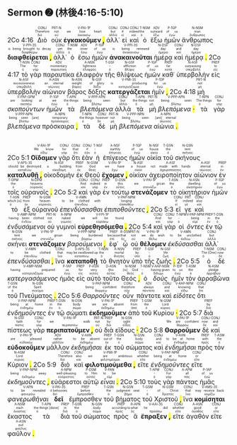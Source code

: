 ## Sermon ➋ (林後4:16-5:10)

2Co 4:16 <RUBY><ruby><ruby>Διὸ<rt>διό</rt></ruby><rt>Therefore</rt></ruby><rt>CONJ</rt></RUBY> <RUBY><ruby><ruby>οὐκ<rt>οὐ</rt></ruby><rt>not</rt></ruby><rt>PRT-N</rt></RUBY> <RUBY><ruby><ruby><strong>ἐγκακοῦμεν <mark class="pm">,</mark></strong><rt>ἐκκακέω</rt></ruby><rt>we lose heart</rt></ruby><rt>V-PAI-1P</rt></RUBY> <RUBY><ruby><ruby>ἀλλ᾽<rt>ἀλλά</rt></ruby><rt>but</rt></ruby><rt>CONJ</rt></RUBY> <RUBY><ruby><ruby>εἰ<rt>εἰ</rt></ruby><rt>if</rt></ruby><rt>CONJ</rt></RUBY> <RUBY><ruby><ruby>καὶ<rt>καί</rt></ruby><rt>indeed</rt></ruby><rt>CONJ</rt></RUBY> <RUBY><ruby><ruby>ὁ<rt>ὁ</rt></ruby><rt>the</rt></ruby><rt>T-NSM</rt></RUBY> <RUBY><ruby><ruby>ἔξω<rt>ἔξω</rt></ruby><rt>outward</rt></ruby><rt>ADV</rt></RUBY> <RUBY><ruby><ruby>ἡμῶν<rt>ἐγώ</rt></ruby><rt>of us</rt></ruby><rt>P-1GP</rt></RUBY> <RUBY><ruby><ruby>ἄνθρωπος<rt>ἄνθρωπος</rt></ruby><rt>man</rt></ruby><rt>N-NSM</rt></RUBY> <RUBY><ruby><ruby><strong>διαφθείρεται <mark class="pm">,</mark></strong><rt>διαφθείρω</rt></ruby><rt>is being brought to decay</rt></ruby><rt>V-PPI-3S</rt></RUBY> <RUBY><ruby><ruby>ἀλλ᾽<rt>ἀλλά</rt></ruby><rt>yet</rt></ruby><rt>CONJ</rt></RUBY> <RUBY><ruby><ruby>ὁ<rt>ὁ</rt></ruby><rt>the</rt></ruby><rt>T-NSM</rt></RUBY> <RUBY><ruby><ruby>ἔσω<rt>ἔσω</rt></ruby><rt>inner</rt></ruby><rt>ADV</rt></RUBY> <RUBY><ruby><ruby>ἡμῶν<rt>ἐγώ</rt></ruby><rt>of us</rt></ruby><rt>P-1GP</rt></RUBY> <RUBY><ruby><ruby><strong>ἀνακαινοῦται</strong><rt>ἀνακαινόω</rt></ruby><rt>is being renewed</rt></ruby><rt>V-PPI-3S</rt></RUBY> <RUBY><ruby><ruby>ἡμέρᾳ<rt>ἡμέρα</rt></ruby><rt>day</rt></ruby><rt>N-DSF</rt></RUBY> <RUBY><ruby><ruby>καὶ<rt>καί</rt></ruby><rt>and</rt></ruby><rt>CONJ</rt></RUBY> <RUBY><ruby><ruby>ἡμέρᾳ <mark class="pm">.</mark><rt>ἡμέρα</rt></ruby><rt>day</rt></ruby><rt>N-DSF</rt></RUBY> 2Co 4:17 <RUBY><ruby><ruby>τὸ<rt>ὁ</rt></ruby><rt>The</rt></ruby><rt>T-NSN</rt></RUBY> <RUBY><ruby><ruby>γὰρ<rt>γάρ</rt></ruby><rt>for</rt></ruby><rt>CONJ</rt></RUBY> <RUBY><ruby><ruby>παραυτίκα<rt>παραυτίκα</rt></ruby><rt>momentary</rt></ruby><rt>ADV</rt></RUBY> <RUBY><ruby><ruby>ἐλαφρὸν<rt>ἐλαφρός</rt></ruby><rt>lightness</rt></ruby><rt>A-NSN</rt></RUBY> <RUBY><ruby><ruby>τῆς<rt>ὁ</rt></ruby><rt>-</rt></ruby><rt>T-GSF</rt></RUBY> <RUBY><ruby><ruby>θλίψεως<rt>θλῖψις</rt></ruby><rt>affliction</rt></ruby><rt>N-GSF</rt></RUBY> <RUBY><ruby><ruby>ἡμῶν<rt>ἐγώ</rt></ruby><rt>of us</rt></ruby><rt>P-1GP</rt></RUBY> <RUBY><ruby><ruby>καθ᾽<rt>κατά</rt></ruby><rt>far</rt></ruby><rt>PREP</rt></RUBY> <RUBY><ruby><ruby>ὑπερβολὴν<rt>ὑπερβολή</rt></ruby><rt>surpassing</rt></ruby><rt>N-ASF</rt></RUBY> <RUBY><ruby><ruby>εἰς<rt>εἰς</rt></ruby><rt>to</rt></ruby><rt>PREP</rt></RUBY> <RUBY><ruby><ruby>ὑπερβολὴν<rt>ὑπερβολή</rt></ruby><rt>excessiveness</rt></ruby><rt>N-ASF</rt></RUBY> <RUBY><ruby><ruby>αἰώνιον<rt>αἰώνιος</rt></ruby><rt>an eternal</rt></ruby><rt>A-ASN</rt></RUBY> <RUBY><ruby><ruby>βάρος<rt>βάρος</rt></ruby><rt>weight</rt></ruby><rt>N-ASN</rt></RUBY> <RUBY><ruby><ruby>δόξης<rt>δόξα</rt></ruby><rt>of glory</rt></ruby><rt>N-GSF</rt></RUBY> <RUBY><ruby><ruby><strong>κατεργάζεται</strong><rt>κατεργάζομαι</rt></ruby><rt>is producing</rt></ruby><rt>V-PMI-3S</rt></RUBY> <RUBY><ruby><ruby>ἡμῖν <mark class="pm">,</mark><rt>ἐγώ</rt></ruby><rt>for us</rt></ruby><rt>P-1DP</rt></RUBY> 2Co 4:18 <RUBY><ruby><ruby>μὴ<rt>μή</rt></ruby><rt>not</rt></ruby><rt>PRT-N</rt></RUBY> <RUBY><ruby><ruby><em>σκοπούντων</em><rt>σκοπέω</rt></ruby><rt>are looking at</rt></ruby><rt>V-PAP-GPM</rt></RUBY> <RUBY><ruby><ruby>ἡμῶν<rt>ἐγώ</rt></ruby><rt>we</rt></ruby><rt>P-1GP</rt></RUBY> <RUBY><ruby><ruby>τὰ<rt>ὁ</rt></ruby><rt>the things</rt></ruby><rt>T-APN</rt></RUBY> <RUBY><ruby><ruby><em>βλεπόμενα</em><rt>βλέπω</rt></ruby><rt>being seen</rt></ruby><rt>V-PPP-APN</rt></RUBY> <RUBY><ruby><ruby>ἀλλὰ<rt>ἀλλά</rt></ruby><rt>but</rt></ruby><rt>CONJ</rt></RUBY> <RUBY><ruby><ruby>τὰ<rt>ὁ</rt></ruby><rt>the things</rt></ruby><rt>T-APN</rt></RUBY> <RUBY><ruby><ruby>μὴ<rt>μή</rt></ruby><rt>not</rt></ruby><rt>PRT-N</rt></RUBY> <RUBY><ruby><ruby><em>βλεπόμενα <mark class="pm">·</mark></em><rt>βλέπω</rt></ruby><rt>being seen</rt></ruby><rt>V-PPP-APN</rt></RUBY> <RUBY><ruby><ruby>τὰ<rt>ὁ</rt></ruby><rt>The things</rt></ruby><rt>T-NPN</rt></RUBY> <RUBY><ruby><ruby>γὰρ<rt>γάρ</rt></ruby><rt>for</rt></ruby><rt>CONJ</rt></RUBY> <RUBY><ruby><ruby><em>βλεπόμενα</em><rt>βλέπω</rt></ruby><rt>being seen [are]</rt></ruby><rt>V-PPP-NPN</rt></RUBY> <RUBY><ruby><ruby>πρόσκαιρα <mark class="pm">,</mark><rt>πρόσκαιρος</rt></ruby><rt>temporary</rt></ruby><rt>A-NPN</rt></RUBY> <RUBY><ruby><ruby>τὰ<rt>ὁ</rt></ruby><rt>the things</rt></ruby><rt>T-NPN</rt></RUBY> <RUBY><ruby><ruby>δὲ<rt>δέ</rt></ruby><rt>however</rt></ruby><rt>CONJ</rt></RUBY> <RUBY><ruby><ruby>μὴ<rt>μή</rt></ruby><rt>not</rt></ruby><rt>PRT-N</rt></RUBY> <RUBY><ruby><ruby><em>βλεπόμενα</em><rt>βλέπω</rt></ruby><rt>being seen</rt></ruby><rt>V-PPP-NPN</rt></RUBY> <RUBY><ruby><ruby>αἰώνια <mark class="pm">.</mark><rt>αἰώνιος</rt></ruby><rt>[are] eternal</rt></ruby><rt>A-NPN</rt></RUBY></br></br></br> 2Co 5:1 <RUBY><ruby><ruby><strong>Οἴδαμεν</strong><rt>εἴδω</rt></ruby><rt>We know</rt></ruby><rt>V-RAI-1P</rt></RUBY> <RUBY><ruby><ruby>γὰρ<rt>γάρ</rt></ruby><rt>for</rt></ruby><rt>CONJ</rt></RUBY> <RUBY><ruby><ruby>ὅτι<rt>ὅτι</rt></ruby><rt>that</rt></ruby><rt>CONJ</rt></RUBY> <RUBY><ruby><ruby>ἐὰν<rt>ἐάν</rt></ruby><rt>if</rt></ruby><rt>CONJ</rt></RUBY> <RUBY><ruby><ruby>ἡ<rt>ὁ</rt></ruby><rt>-</rt></ruby><rt>T-NSF</rt></RUBY> <RUBY><ruby><ruby>ἐπίγειος<rt>ἐπίγειος</rt></ruby><rt>earthly</rt></ruby><rt>A-NSF</rt></RUBY> <RUBY><ruby><ruby>ἡμῶν<rt>ἐγώ</rt></ruby><rt>of us</rt></ruby><rt>P-1GP</rt></RUBY> <RUBY><ruby><ruby>οἰκία<rt>οἰκία</rt></ruby><rt>house</rt></ruby><rt>N-NSF</rt></RUBY> <RUBY><ruby><ruby>τοῦ<rt>ὁ</rt></ruby><rt>the</rt></ruby><rt>T-GSN</rt></RUBY> <RUBY><ruby><ruby>σκήνους<rt>σκῆνος</rt></ruby><rt>tent</rt></ruby><rt>N-GSN</rt></RUBY> <RUBY><ruby><ruby><strong>καταλυθῇ <mark class="pm">,</mark></strong><rt>καταλύω</rt></ruby><rt>should be destroyed</rt></ruby><rt>V-APS-3S</rt></RUBY> <RUBY><ruby><ruby>οἰκοδομὴν<rt>οἰκοδομή</rt></ruby><rt>a building</rt></ruby><rt>N-ASF</rt></RUBY> <RUBY><ruby><ruby>ἐκ<rt>ἐκ</rt></ruby><rt>from</rt></ruby><rt>PREP</rt></RUBY> <RUBY><ruby><ruby>Θεοῦ<rt>θεός</rt></ruby><rt>God</rt></ruby><rt>N-GSM</rt></RUBY> <RUBY><ruby><ruby><strong>ἔχομεν <mark class="pm">,</mark></strong><rt>ἔχω</rt></ruby><rt>we have</rt></ruby><rt>V-PAI-1P</rt></RUBY> <RUBY><ruby><ruby>οἰκίαν<rt>οἰκία</rt></ruby><rt>a house</rt></ruby><rt>N-ASF</rt></RUBY> <RUBY><ruby><ruby>ἀχειροποίητον<rt>ἀχειροποίητος</rt></ruby><rt>not made with hands</rt></ruby><rt>A-ASF</rt></RUBY> <RUBY><ruby><ruby>αἰώνιον<rt>αἰώνιος</rt></ruby><rt>eternal</rt></ruby><rt>A-ASF</rt></RUBY> <RUBY><ruby><ruby>ἐν<rt>ἐν</rt></ruby><rt>in</rt></ruby><rt>PREP</rt></RUBY> <RUBY><ruby><ruby>τοῖς<rt>ὁ</rt></ruby><rt>the</rt></ruby><rt>T-DPM</rt></RUBY> <RUBY><ruby><ruby>οὐρανοῖς <mark class="pm">.</mark><rt>οὐρανός</rt></ruby><rt>heavens</rt></ruby><rt>N-DPM</rt></RUBY> 2Co 5:2 <RUBY><ruby><ruby>καὶ<rt>καί</rt></ruby><rt>And</rt></ruby><rt>CONJ</rt></RUBY> <RUBY><ruby><ruby>γὰρ<rt>γάρ</rt></ruby><rt>indeed</rt></ruby><rt>CONJ</rt></RUBY> <RUBY><ruby><ruby>ἐν<rt>ἐν</rt></ruby><rt>in</rt></ruby><rt>PREP</rt></RUBY> <RUBY><ruby><ruby>τούτῳ<rt>οὗτος</rt></ruby><rt>this</rt></ruby><rt>D-DSN</rt></RUBY> <RUBY><ruby><ruby><strong>στενάζομεν</strong><rt>στενάζω</rt></ruby><rt>we groan</rt></ruby><rt>V-PAI-1P</rt></RUBY> <RUBY><ruby><ruby>τὸ<rt>ὁ</rt></ruby><rt>the</rt></ruby><rt>T-ASN</rt></RUBY> <RUBY><ruby><ruby>οἰκητήριον<rt>οἰκητήριον</rt></ruby><rt>dwelling</rt></ruby><rt>N-ASN</rt></RUBY> <RUBY><ruby><ruby>ἡμῶν<rt>ἐγώ</rt></ruby><rt>of us</rt></ruby><rt>P-1GP</rt></RUBY> <RUBY><ruby><ruby>τὸ<rt>ὁ</rt></ruby><rt>which [is]</rt></ruby><rt>T-ASN</rt></RUBY> <RUBY><ruby><ruby>ἐξ<rt>ἐκ</rt></ruby><rt>from</rt></ruby><rt>PREP</rt></RUBY> <RUBY><ruby><ruby>οὐρανοῦ<rt>οὐρανός</rt></ruby><rt>heaven</rt></ruby><rt>N-GSM</rt></RUBY> <RUBY><ruby><ruby><em>ἐπενδύσασθαι</em><rt>ἐπενδύω</rt></ruby><rt>to be clothed with</rt></ruby><rt>V-AMN</rt></RUBY> <RUBY><ruby><ruby><em>ἐπιποθοῦντες <mark class="pm">,</mark></em><rt>ἐπιποθέω</rt></ruby><rt>longing</rt></ruby><rt>V-PAP-NPM</rt></RUBY> 2Co 5:3 <RUBY><ruby><ruby>εἴ<rt>εἰ</rt></ruby><rt>If</rt></ruby><rt>CONJ</rt></RUBY> <RUBY><ruby><ruby>γε<rt>γέ</rt></ruby><rt>indeed</rt></ruby><rt>PRT</rt></RUBY> <RUBY><ruby><ruby>καὶ<rt>καί</rt></ruby><rt>also</rt></ruby><rt>CONJ</rt></RUBY> <RUBY><ruby><ruby><em>ἐνδυσάμενοι</em><rt>ἐνδύω</rt></ruby><rt>having been clothed</rt></ruby><rt>V-AMP-NPM</rt></RUBY> <RUBY><ruby><ruby>οὐ<rt>οὐ</rt></ruby><rt>not</rt></ruby><rt>PRT-N</rt></RUBY> <RUBY><ruby><ruby>γυμνοὶ<rt>γυμνός</rt></ruby><rt>naked</rt></ruby><rt>A-NPM</rt></RUBY> <RUBY><ruby><ruby><strong>εὑρεθησόμεθα <mark class="pm">.</mark></strong><rt>εὑρίσκω</rt></ruby><rt>we will be found</rt></ruby><rt>V-FPI-1P</rt></RUBY> 2Co 5:4 <RUBY><ruby><ruby>καὶ<rt>καί</rt></ruby><rt>And</rt></ruby><rt>CONJ</rt></RUBY> <RUBY><ruby><ruby>γὰρ<rt>γάρ</rt></ruby><rt>for</rt></ruby><rt>CONJ</rt></RUBY> <RUBY><ruby><ruby>οἱ<rt>ὁ</rt></ruby><rt>-</rt></ruby><rt>T-NPM</rt></RUBY> <RUBY><ruby><ruby><em>ὄντες</em><rt>εἰμί</rt></ruby><rt>being</rt></ruby><rt>V-PAP-NPM</rt></RUBY> <RUBY><ruby><ruby>ἐν<rt>ἐν</rt></ruby><rt>in</rt></ruby><rt>PREP</rt></RUBY> <RUBY><ruby><ruby>τῷ<rt>ὁ</rt></ruby><rt>the</rt></ruby><rt>T-DSN</rt></RUBY> <RUBY><ruby><ruby>σκήνει<rt>σκῆνος</rt></ruby><rt>tent</rt></ruby><rt>N-DSN</rt></RUBY> <RUBY><ruby><ruby><strong>στενάζομεν</strong><rt>στενάζω</rt></ruby><rt>we groan</rt></ruby><rt>V-PAI-1P</rt></RUBY> <RUBY><ruby><ruby><em>βαρούμενοι <mark class="pm">,</mark></em><rt>βαρέω</rt></ruby><rt>being burdened</rt></ruby><rt>V-PPP-NPM</rt></RUBY> <RUBY><ruby><ruby>ἐφ᾽<rt>ἐπί</rt></ruby><rt>because</rt></ruby><rt>PREP</rt></RUBY> <RUBY><ruby><ruby>ᾧ<rt>ὅς</rt></ruby><rt>that</rt></ruby><rt>R-DSN</rt></RUBY> <RUBY><ruby><ruby>οὐ<rt>οὐ</rt></ruby><rt>not</rt></ruby><rt>PRT-N</rt></RUBY> <RUBY><ruby><ruby><strong>θέλομεν</strong><rt>θέλω</rt></ruby><rt>we do wish</rt></ruby><rt>V-PAI-1P</rt></RUBY> <RUBY><ruby><ruby><em>ἐκδύσασθαι</em><rt>ἐκδύω</rt></ruby><rt>to be unclothed</rt></ruby><rt>V-AMN</rt></RUBY> <RUBY><ruby><ruby>ἀλλ᾽<rt>ἀλλά</rt></ruby><rt>but</rt></ruby><rt>CONJ</rt></RUBY> <RUBY><ruby><ruby><em>ἐπενδύσασθαι <mark class="pm">,</mark></em><rt>ἐπενδύω</rt></ruby><rt>to be clothed</rt></ruby><rt>V-AMN</rt></RUBY> <RUBY><ruby><ruby>ἵνα<rt>ἵνα</rt></ruby><rt>that</rt></ruby><rt>CONJ</rt></RUBY> <RUBY><ruby><ruby><strong>καταποθῇ</strong><rt>καταπίνω</rt></ruby><rt>may be swallowed up</rt></ruby><rt>V-APS-3S</rt></RUBY> <RUBY><ruby><ruby>τὸ<rt>ὁ</rt></ruby><rt>the</rt></ruby><rt>T-NSN</rt></RUBY> <RUBY><ruby><ruby>θνητὸν<rt>θνητός</rt></ruby><rt>mortal</rt></ruby><rt>A-NSN</rt></RUBY> <RUBY><ruby><ruby>ὑπὸ<rt>ὑπό</rt></ruby><rt>by</rt></ruby><rt>PREP</rt></RUBY> <RUBY><ruby><ruby>τῆς<rt>ὁ</rt></ruby><rt>-</rt></ruby><rt>T-GSF</rt></RUBY> <RUBY><ruby><ruby>ζωῆς <mark class="pm">.</mark><rt>ζωή</rt></ruby><rt>life</rt></ruby><rt>N-GSF</rt></RUBY> 2Co 5:5 <RUBY><ruby><ruby>ὁ<rt>ὁ</rt></ruby><rt>The [One]</rt></ruby><rt>T-NSM</rt></RUBY> <RUBY><ruby><ruby>δὲ<rt>δέ</rt></ruby><rt>now</rt></ruby><rt>CONJ</rt></RUBY> <RUBY><ruby><ruby><em>κατεργασάμενος</em><rt>κατεργάζομαι</rt></ruby><rt>having prepared</rt></ruby><rt>V-AMP-NSM</rt></RUBY> <RUBY><ruby><ruby>ἡμᾶς<rt>ἐγώ</rt></ruby><rt>us</rt></ruby><rt>P-1AP</rt></RUBY> <RUBY><ruby><ruby>εἰς<rt>εἰς</rt></ruby><rt>for</rt></ruby><rt>PREP</rt></RUBY> <RUBY><ruby><ruby>αὐτὸ<rt>αὐτός</rt></ruby><rt>very</rt></ruby><rt>P-ASN</rt></RUBY> <RUBY><ruby><ruby>τοῦτο<rt>οὗτος</rt></ruby><rt>this</rt></ruby><rt>D-ASN</rt></RUBY> <RUBY><ruby><ruby>Θεός <mark class="pm">,</mark><rt>θεός</rt></ruby><rt>[is] God</rt></ruby><rt>N-NSM</rt></RUBY> <RUBY><ruby><ruby>ὁ<rt>ὁ</rt></ruby><rt>-</rt></ruby><rt>T-NSM</rt></RUBY> <RUBY><ruby><ruby><em>δοὺς</em><rt>δίδωμι</rt></ruby><rt>having given</rt></ruby><rt>V-AAP-NSM</rt></RUBY> <RUBY><ruby><ruby>ἡμῖν<rt>ἐγώ</rt></ruby><rt>to us</rt></ruby><rt>P-1DP</rt></RUBY> <RUBY><ruby><ruby>τὸν<rt>ὁ</rt></ruby><rt>the</rt></ruby><rt>T-ASM</rt></RUBY> <RUBY><ruby><ruby>ἀρραβῶνα<rt>ἀρραβών</rt></ruby><rt>pledge</rt></ruby><rt>N-ASM</rt></RUBY> <RUBY><ruby><ruby>τοῦ<rt>ὁ</rt></ruby><rt>of the</rt></ruby><rt>T-GSN</rt></RUBY> <RUBY><ruby><ruby>Πνεύματος <mark class="pm">.</mark><rt>πνεῦμα</rt></ruby><rt>Spirit</rt></ruby><rt>N-GSN</rt></RUBY> 2Co 5:6 <RUBY><ruby><ruby><em>Θαρροῦντες</em><rt>θαρρέω</rt></ruby><rt>being confident</rt></ruby><rt>V-PAP-NPM</rt></RUBY> <RUBY><ruby><ruby>οὖν<rt>οὖν</rt></ruby><rt>therefore</rt></ruby><rt>CONJ</rt></RUBY> <RUBY><ruby><ruby>πάντοτε<rt>πάντοτε</rt></ruby><rt>always</rt></ruby><rt>ADV</rt></RUBY> <RUBY><ruby><ruby>καὶ<rt>καί</rt></ruby><rt>and</rt></ruby><rt>CONJ</rt></RUBY> <RUBY><ruby><ruby><em>εἰδότες</em><rt>εἴδω</rt></ruby><rt>knowing</rt></ruby><rt>V-RAP-NPM</rt></RUBY> <RUBY><ruby><ruby>ὅτι<rt>ὅτι</rt></ruby><rt>that</rt></ruby><rt>CONJ</rt></RUBY> <RUBY><ruby><ruby><em>ἐνδημοῦντες</em><rt>ἐνδημέω</rt></ruby><rt>being at home</rt></ruby><rt>V-PAP-NPM</rt></RUBY> <RUBY><ruby><ruby>ἐν<rt>ἐν</rt></ruby><rt>in</rt></ruby><rt>PREP</rt></RUBY> <RUBY><ruby><ruby>τῷ<rt>ὁ</rt></ruby><rt>the</rt></ruby><rt>T-DSN</rt></RUBY> <RUBY><ruby><ruby>σώματι<rt>σῶμα</rt></ruby><rt>body</rt></ruby><rt>N-DSN</rt></RUBY> <RUBY><ruby><ruby><strong>ἐκδημοῦμεν</strong><rt>ἐκδημέω</rt></ruby><rt>we are absent</rt></ruby><rt>V-PAI-1P</rt></RUBY> <RUBY><ruby><ruby>ἀπὸ<rt>ἀπό</rt></ruby><rt>from</rt></ruby><rt>PREP</rt></RUBY> <RUBY><ruby><ruby>τοῦ<rt>ὁ</rt></ruby><rt>the</rt></ruby><rt>T-GSM</rt></RUBY> <RUBY><ruby><ruby>Κυρίου <mark class="pm">·</mark><rt>κύριος</rt></ruby><rt>Lord</rt></ruby><rt>N-GSM</rt></RUBY> 2Co 5:7 <RUBY><ruby><ruby>διὰ<rt>διά</rt></ruby><rt>by</rt></ruby><rt>PREP</rt></RUBY> <RUBY><ruby><ruby>πίστεως<rt>πίστις</rt></ruby><rt>faith</rt></ruby><rt>N-GSF</rt></RUBY> <RUBY><ruby><ruby>γὰρ<rt>γάρ</rt></ruby><rt>for</rt></ruby><rt>CONJ</rt></RUBY> <RUBY><ruby><ruby><strong>περιπατοῦμεν <mark class="pm">,</mark></strong><rt>περιπατέω</rt></ruby><rt>we walk</rt></ruby><rt>V-PAI-1P</rt></RUBY> <RUBY><ruby><ruby>οὐ<rt>οὐ</rt></ruby><rt>not</rt></ruby><rt>PRT-N</rt></RUBY> <RUBY><ruby><ruby>διὰ<rt>διά</rt></ruby><rt>by</rt></ruby><rt>PREP</rt></RUBY> <RUBY><ruby><ruby>εἴδους <mark class="pm">·</mark><rt>εἶδος</rt></ruby><rt>sight</rt></ruby><rt>N-GSN</rt></RUBY> 2Co 5:8 <RUBY><ruby><ruby><strong>Θαρροῦμεν</strong><rt>θαρρέω</rt></ruby><rt>We are confident</rt></ruby><rt>V-PAI-1P</rt></RUBY> <RUBY><ruby><ruby>δὲ<rt>δέ</rt></ruby><rt>now</rt></ruby><rt>CONJ</rt></RUBY> <RUBY><ruby><ruby>καὶ<rt>καί</rt></ruby><rt>and</rt></ruby><rt>CONJ</rt></RUBY> <RUBY><ruby><ruby><strong>εὐδοκοῦμεν</strong><rt>εὐδοκέω</rt></ruby><rt>are pleased</rt></ruby><rt>V-PAI-1P</rt></RUBY> <RUBY><ruby><ruby>μᾶλλον<rt>μᾶλλον</rt></ruby><rt>rather</rt></ruby><rt>ADV</rt></RUBY> <RUBY><ruby><ruby><em>ἐκδημῆσαι</em><rt>ἐκδημέω</rt></ruby><rt>to be absent</rt></ruby><rt>V-AAN</rt></RUBY> <RUBY><ruby><ruby>ἐκ<rt>ἐκ</rt></ruby><rt>out of</rt></ruby><rt>PREP</rt></RUBY> <RUBY><ruby><ruby>τοῦ<rt>ὁ</rt></ruby><rt>the</rt></ruby><rt>T-GSN</rt></RUBY> <RUBY><ruby><ruby>σώματος<rt>σῶμα</rt></ruby><rt>body</rt></ruby><rt>N-GSN</rt></RUBY> <RUBY><ruby><ruby>καὶ<rt>καί</rt></ruby><rt>and</rt></ruby><rt>CONJ</rt></RUBY> <RUBY><ruby><ruby><em>ἐνδημῆσαι</em><rt>ἐνδημέω</rt></ruby><rt>to be at home</rt></ruby><rt>V-AAN</rt></RUBY> <RUBY><ruby><ruby>πρὸς<rt>πρός</rt></ruby><rt>with</rt></ruby><rt>PREP</rt></RUBY> <RUBY><ruby><ruby>τὸν<rt>ὁ</rt></ruby><rt>the</rt></ruby><rt>T-ASM</rt></RUBY> <RUBY><ruby><ruby>Κύριον <mark class="pm">.</mark><rt>κύριος</rt></ruby><rt>Lord</rt></ruby><rt>N-ASM</rt></RUBY> 2Co 5:9 <RUBY><ruby><ruby>διὸ<rt>διό</rt></ruby><rt>Therefore</rt></ruby><rt>CONJ</rt></RUBY> <RUBY><ruby><ruby>καὶ<rt>καί</rt></ruby><rt>also</rt></ruby><rt>CONJ</rt></RUBY> <RUBY><ruby><ruby><strong>φιλοτιμούμεθα <mark class="pm">,</mark></strong><rt>φιλοτιμέομαι</rt></ruby><rt>we are ambitious</rt></ruby><rt>V-PMI-1P</rt></RUBY> <RUBY><ruby><ruby>εἴτε<rt>εἴτε</rt></ruby><rt>whether</rt></ruby><rt>CONJ</rt></RUBY> <RUBY><ruby><ruby><em>ἐνδημοῦντες</em><rt>ἐνδημέω</rt></ruby><rt>being at home</rt></ruby><rt>V-PAP-NPM</rt></RUBY> <RUBY><ruby><ruby>εἴτε<rt>εἴτε</rt></ruby><rt>or</rt></ruby><rt>CONJ</rt></RUBY> <RUBY><ruby><ruby><em>ἐκδημοῦντες <mark class="pm">,</mark></em><rt>ἐκδημέω</rt></ruby><rt>being away</rt></ruby><rt>V-PAP-NPM</rt></RUBY> <RUBY><ruby><ruby>εὐάρεστοι<rt>εὐάρεστος</rt></ruby><rt>well-pleasing</rt></ruby><rt>A-NPM</rt></RUBY> <RUBY><ruby><ruby>αὐτῷ<rt>αὐτός</rt></ruby><rt>to Him</rt></ruby><rt>P-DSM</rt></RUBY> <RUBY><ruby><ruby><em>εἶναι <mark class="pm">.</mark></em><rt>εἰμί</rt></ruby><rt>to be</rt></ruby><rt>V-PAN</rt></RUBY> 2Co 5:10 <RUBY><ruby><ruby>τοὺς<rt>ὁ</rt></ruby><rt>-</rt></ruby><rt>T-APM</rt></RUBY> <RUBY><ruby><ruby>γὰρ<rt>γάρ</rt></ruby><rt>For</rt></ruby><rt>CONJ</rt></RUBY> <RUBY><ruby><ruby>πάντας<rt>πᾶς</rt></ruby><rt>all</rt></ruby><rt>A-APM</rt></RUBY> <RUBY><ruby><ruby>ἡμᾶς<rt>ἐγώ</rt></ruby><rt>of us</rt></ruby><rt>P-1AP</rt></RUBY> <RUBY><ruby><ruby><em>φανερωθῆναι</em><rt>φανερόω</rt></ruby><rt>to be revealed</rt></ruby><rt>V-APN</rt></RUBY> <RUBY><ruby><ruby><strong>δεῖ</strong><rt>δεῖ</rt></ruby><rt>it behooves</rt></ruby><rt>V-PAI-3S</rt></RUBY> <RUBY><ruby><ruby>ἔμπροσθεν<rt>ἔμπροσθεν</rt></ruby><rt>before</rt></ruby><rt>PREP</rt></RUBY> <RUBY><ruby><ruby>τοῦ<rt>ὁ</rt></ruby><rt>the</rt></ruby><rt>T-GSN</rt></RUBY> <RUBY><ruby><ruby>βήματος<rt>βῆμα</rt></ruby><rt>judgment seat</rt></ruby><rt>N-GSN</rt></RUBY> <RUBY><ruby><ruby>τοῦ<rt>ὁ</rt></ruby><rt>-</rt></ruby><rt>T-GSM</rt></RUBY> <RUBY><ruby><ruby>Χριστοῦ <mark class="pm">,</mark><rt>Χριστός</rt></ruby><rt>of Christ</rt></ruby><rt>N-GSM</rt></RUBY> <RUBY><ruby><ruby>ἵνα<rt>ἵνα</rt></ruby><rt>that</rt></ruby><rt>CONJ</rt></RUBY> <RUBY><ruby><ruby><strong>κομίσηται</strong><rt>κομίζω</rt></ruby><rt>may receive back</rt></ruby><rt>V-AMS-3S</rt></RUBY> <RUBY><ruby><ruby>ἕκαστος<rt>ἕκαστος</rt></ruby><rt>each</rt></ruby><rt>A-NSM</rt></RUBY> <RUBY><ruby><ruby>τὰ<rt>ὁ</rt></ruby><rt>the things [done]</rt></ruby><rt>T-APN</rt></RUBY> <RUBY><ruby><ruby>διὰ<rt>διά</rt></ruby><rt>in</rt></ruby><rt>PREP</rt></RUBY> <RUBY><ruby><ruby>τοῦ<rt>ὁ</rt></ruby><rt>the</rt></ruby><rt>T-GSN</rt></RUBY> <RUBY><ruby><ruby>σώματος<rt>σῶμα</rt></ruby><rt>body</rt></ruby><rt>N-GSN</rt></RUBY> <RUBY><ruby><ruby>πρὸς<rt>πρός</rt></ruby><rt>according to</rt></ruby><rt>PREP</rt></RUBY> <RUBY><ruby><ruby>ἃ<rt>ὅς</rt></ruby><rt>what</rt></ruby><rt>R-APN</rt></RUBY> <RUBY><ruby><ruby><strong>ἔπραξεν <mark class="pm">,</mark></strong><rt>πράσσω</rt></ruby><rt>he did</rt></ruby><rt>V-AAI-3S</rt></RUBY> <RUBY><ruby><ruby>εἴτε<rt>εἴτε</rt></ruby><rt>whether</rt></ruby><rt>CONJ</rt></RUBY> <RUBY><ruby><ruby>ἀγαθὸν<rt>ἀγαθός</rt></ruby><rt>good</rt></ruby><rt>A-ASN</rt></RUBY> <RUBY><ruby><ruby>εἴτε<rt>εἴτε</rt></ruby><rt>or</rt></ruby><rt>CONJ</rt></RUBY> <RUBY><ruby><ruby>φαῦλον <mark class="pm">.</mark><rt>φαῦλος</rt></ruby><rt>evil</rt></ruby><rt>A-ASN</rt></RUBY>
